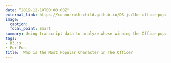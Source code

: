 ```yaml
---
date: “2019-12-10T00:00:00Z"
external_link: https://connorrothschild.github.io/D3.js/the-office-popularity/
image:
  caption: 
  focal_point: Smart
summary: Using transcript data to analyze whose winning the Office popularity content.
tags:
- D3.js
- For Fun
title:  Who is the Most Popular Character in The Office? 
---
```


